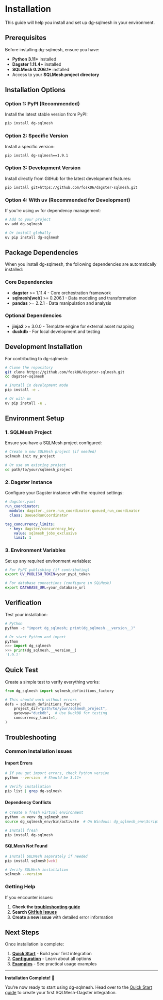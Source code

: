 # Installation

This guide will help you install and set up dg-sqlmesh in your environment.

## Prerequisites

Before installing dg-sqlmesh, ensure you have:

- **Python 3.11+** installed
- **Dagster 1.11.4+** installed
- **SQLMesh 0.206.1+** installed
- Access to your **SQLMesh project directory**

## Installation Options

### Option 1: PyPI (Recommended)

Install the latest stable version from PyPI:

```bash
pip install dg-sqlmesh
```

### Option 2: Specific Version

Install a specific version:

```bash
pip install dg-sqlmesh==1.9.1
```

### Option 3: Development Version

Install directly from GitHub for the latest development features:

```bash
pip install git+https://github.com/fosk06/dagster-sqlmesh.git
```

### Option 4: With uv (Recommended for Development)

If you're using `uv` for dependency management:

```bash
# Add to your project
uv add dg-sqlmesh

# Or install globally
uv pip install dg-sqlmesh
```

## Package Dependencies

When you install dg-sqlmesh, the following dependencies are automatically installed:

### Core Dependencies

- **dagster** >= 1.11.4 - Core orchestration framework
- **sqlmesh[web]** >= 0.206.1 - Data modeling and transformation
- **pandas** >= 2.2.1 - Data manipulation and analysis

### Optional Dependencies

- **jinja2** >= 3.0.0 - Template engine for external asset mapping
- **duckdb** - For local development and testing

## Development Installation

For contributing to dg-sqlmesh:

```bash
# Clone the repository
git clone https://github.com/fosk06/dagster-sqlmesh.git
cd dagster-sqlmesh

# Install in development mode
pip install -e .

# Or with uv
uv pip install -e .
```

## Environment Setup

### 1. SQLMesh Project

Ensure you have a SQLMesh project configured:

```bash
# Create a new SQLMesh project (if needed)
sqlmesh init my_project

# Or use an existing project
cd path/to/your/sqlmesh_project
```

### 2. Dagster Instance

Configure your Dagster instance with the required settings:

```yaml
# dagster.yaml
run_coordinator:
  module: dagster._core.run_coordinator.queued_run_coordinator
  class: QueuedRunCoordinator

tag_concurrency_limits:
  - key: dagster/concurrency_key
    value: sqlmesh_jobs_exclusive
    limit: 1
```

### 3. Environment Variables

Set up any required environment variables:

```bash
# For PyPI publishing (if contributing)
export UV_PUBLISH_TOKEN=your_pypi_token

# For database connections (configure in SQLMesh)
export DATABASE_URL=your_database_url
```

## Verification

Test your installation:

```python
# Python
python -c "import dg_sqlmesh; print(dg_sqlmesh.__version__)"

# Or start Python and import
python
>>> import dg_sqlmesh
>>> print(dg_sqlmesh.__version__)
'1.9.1'
```

## Quick Test

Create a simple test to verify everything works:

```python
from dg_sqlmesh import sqlmesh_definitions_factory

# This should work without errors
defs = sqlmesh_definitions_factory(
    project_dir="path/to/your/sqlmesh_project",
    gateway="duckdb",  # Use DuckDB for testing
    concurrency_limit=1,
)
```

## Troubleshooting

### Common Installation Issues

#### Import Errors

```bash
# If you get import errors, check Python version
python --version  # Should be 3.11+

# Verify installation
pip list | grep dg-sqlmesh
```

#### Dependency Conflicts

```bash
# Create a fresh virtual environment
python -m venv dg_sqlmesh_env
source dg_sqlmesh_env/bin/activate  # On Windows: dg_sqlmesh_env\Scripts\activate

# Install fresh
pip install dg-sqlmesh
```

#### SQLMesh Not Found

```bash
# Install SQLMesh separately if needed
pip install sqlmesh[web]

# Verify SQLMesh installation
sqlmesh --version
```

### Getting Help

If you encounter issues:

1. **Check the [troubleshooting guide](../troubleshooting/common-issues.md)**
2. **Search [GitHub Issues](https://github.com/fosk06/dagster-sqlmesh/issues)**
3. **Create a new issue** with detailed error information

## Next Steps

Once installation is complete:

1. **[Quick Start](quick-start.md)** - Build your first integration
2. **[Configuration](configuration.md)** - Learn about all options
3. **[Examples](../examples/basic-usage.md)** - See practical usage examples

---

<div class="admonition success" markdown>

**Installation Complete!** 🎉

You're now ready to start using dg-sqlmesh. Head over to the [Quick Start guide](quick-start.md) to create your first SQLMesh-Dagster integration.

</div>
